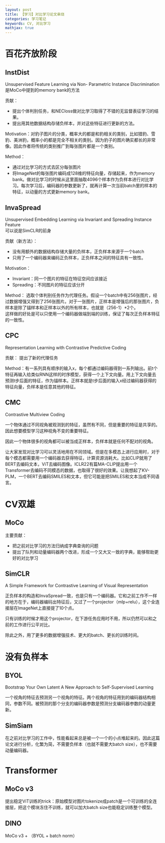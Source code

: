 ```yaml
---
layout: post
title: 【学习】对比学习论文串烧
categories: 学习笔记
keywords: CV, 对比学习
mathjax: true
---
```


# 百花齐放阶段

## InstDist

Unsupervised Feature Learning via Non- Parametric Instance Discrimination  
是MoCo中提到的memory bank的方法  

贡献：
+ 提出个体判别任务，和NECloss做对比学习取得了不错的无监督表征学习的结果。
+ 提出用其他数据结构存储负样本，并对这些特征进行更新的方法。

Motivation：对豹子图片的分类，概率大的都是和豹相关的类别，比如猎豹、雪豹、美洲豹，概率小的都是完全不相关的类别。因为豹子的图片确实都长的非常像。因此作者将传统的类别推广到每张图片都是一个类别。  

Method：
+ 通过对比学习的方式去区分每张图片
+ 将ImageNet的每张图片编码成128维的特征向量，存储起来，作为memory bank。做对比学习的时候从这里面抽取4096个样本作为负样本进行对比学习。每次学习后，编码器的参数更新了，就再计算一次当前batch里的样本的特征，以动量的方式更新memory bank。

## InvaSpread

Unsupervised Embedding Learning via Invariant and Spreading Instance Feature  
可以说是SimCLR的前身

贡献（新方法）：
+ 没有用额外的数据结构存储大量的负样本，正负样本来源于一个batch
+ 只用了一个编码器来编码正负样本，正负样本之间的特征具有一致性。

Motivation：
+ Invariant：同一个图片的特征在特征空间应该接近
+ Spreading：不同图片的特征应该分开

Method：
选取个体判别任务作为代理任务。假设一个batch中有256张图片，经过数据增强又得到了256张图片。对于一张图片，正样本是增强后的那张图片，负样本是除了锚样本和正样本以外的所有样本，也就是（256-1）*2个。  
这样做的好处是可以只使用一个编码器做端到端的训练，保证了每次正负样本特征的一致性。

## CPC

Representation Learning with Contrastive Predictive Coding

贡献：
提出了新的代理任务

Method：有一系列具有顺序的输入x，每个都通过编码器得到一系列输出。前t个特征再输入给类似RNN这样的时序模型，获得一个上下文向量。用上下文向量去预测t步后面的特征，作为锚样本。正样本就是t步后面的输入x经过编码器获得的特征向量，负样本是任意其他的特征。

## CMC

Contrastive Multiview Coding

一个物体通过不同视角被观测到的特征，虽然有不同，但是重要的特征是共享的。因此想要模型学习这种视角不变的重要特征。

因此一个物体很多的视角都可以被当成正样本，负样本就是任何不配对的视角。

让大家发现对比学习可以灵活地用在不同领域。但是在多模态上进行应用时，对于每个模态都需要用一个编码器去获得特征，计算资源消耗大。比如CLIP就用了BERT去编码文本，ViT去编码图像。ICLR22有篇MA-CLIP提出用一个Transformer去编码不同模态的数据，也取得了很好的效果。让我想起了KV-PLM，一个BERT去编码SMILES和文本，但它可能是把SMILES和文本当成不同语言。



# CV双雄

## MoCo

主要贡献：
+ 把之前对比学习的方法归纳成字典查询的问题
+ 提出了队列和动量编码器两个改进，形成一个又大又一致的字典，能够帮助更好的对比学习

## SimCLR

A Simple Framework for Contrastive Learning of Visual Representation

正负样本的构造和InvaSpread一致，也是只有一个编码器。它和之前工作不一样的地方在于，编码器编码出特征后，又过了一个projector（mlp+relu），这个全连接层在ImageNet上直接提了10个点。  

只有训练的时候才用这个projector，在下游任务应用时不用，所以仍然可以和之前的工作进行公平对比。

除此之外，用了更多的数据增强技术、更大的batch、更长的训练时间。

<!-- ## SwAV

Motivation：给定一张图片，从不同视角生成不同的特征，希望从一个视角得到的特征可以生成另一个视角得到的特征。

Method：
+ 对比学习+聚类
+ 之前的对比学习需要和大量的负样本的特征拉远，太耗费资源。本文的改进是想和聚类的中心进行对比 -->

# 没有负样本

## BYOL

Bootstrap Your Own Latent A New Approach to Self-Supervised Learning 

一个视角的特征去预测另一个视角的特征。两个视角的特征用到的编码器结构相同，参数不同。被预测的那个分支的编码器参数是预测分支编码器参数的动量更新。

## SimSiam

在之前对比学习的工作中，性能看起来总是被一个一个的小点堆起来的。因此这篇论文进行分析，化繁为简，不需要负样本（也就不需要大batch size），也不需要动量编码器。


# Transformer

## MoCo v3

提出稳定ViT训练的trick：原始模型对图片tokenize成patch是一个可训练的全连接层，把这个模块冻住不训练，就可以加大batch size也能稳定训练整个模型。

## DINO

MoCo v3 + （BYOL + batch norm）

